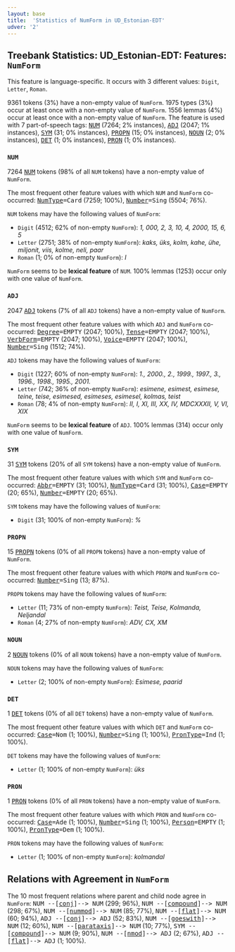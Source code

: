 ```yaml
---
layout: base
title:  'Statistics of NumForm in UD_Estonian-EDT'
udver: '2'
---
```


## Treebank Statistics: UD_Estonian-EDT: Features: `NumForm`

This feature is language-specific.
It occurs with 3 different values: `Digit`, `Letter`, `Roman`.

9361 tokens (3%) have a non-empty value of `NumForm`.
1975 types (3%) occur at least once with a non-empty value of `NumForm`.
1556 lemmas (4%) occur at least once with a non-empty value of `NumForm`.
The feature is used with 7 part-of-speech tags: <tt><a href="et_edt-pos-NUM.html">NUM</a></tt> (7264; 2% instances), <tt><a href="et_edt-pos-ADJ.html">ADJ</a></tt> (2047; 1% instances), <tt><a href="et_edt-pos-SYM.html">SYM</a></tt> (31; 0% instances), <tt><a href="et_edt-pos-PROPN.html">PROPN</a></tt> (15; 0% instances), <tt><a href="et_edt-pos-NOUN.html">NOUN</a></tt> (2; 0% instances), <tt><a href="et_edt-pos-DET.html">DET</a></tt> (1; 0% instances), <tt><a href="et_edt-pos-PRON.html">PRON</a></tt> (1; 0% instances).

### `NUM`

7264 <tt><a href="et_edt-pos-NUM.html">NUM</a></tt> tokens (98% of all `NUM` tokens) have a non-empty value of `NumForm`.

The most frequent other feature values with which `NUM` and `NumForm` co-occurred: <tt><a href="et_edt-feat-NumType.html">NumType</a></tt><tt>=Card</tt> (7259; 100%), <tt><a href="et_edt-feat-Number.html">Number</a></tt><tt>=Sing</tt> (5504; 76%).

`NUM` tokens may have the following values of `NumForm`:

* `Digit` (4512; 62% of non-empty `NumForm`): <em>1, 000, 2, 3, 10, 4, 2000, 15, 6, 5</em>
* `Letter` (2751; 38% of non-empty `NumForm`): <em>kaks, üks, kolm, kahe, ühe, miljonit, viis, kolme, neli, paar</em>
* `Roman` (1; 0% of non-empty `NumForm`): <em>I</em>

`NumForm` seems to be **lexical feature** of `NUM`. 100% lemmas (1253) occur only with one value of `NumForm`.

### `ADJ`

2047 <tt><a href="et_edt-pos-ADJ.html">ADJ</a></tt> tokens (7% of all `ADJ` tokens) have a non-empty value of `NumForm`.

The most frequent other feature values with which `ADJ` and `NumForm` co-occurred: <tt><a href="et_edt-feat-Degree.html">Degree</a></tt><tt>=EMPTY</tt> (2047; 100%), <tt><a href="et_edt-feat-Tense.html">Tense</a></tt><tt>=EMPTY</tt> (2047; 100%), <tt><a href="et_edt-feat-VerbForm.html">VerbForm</a></tt><tt>=EMPTY</tt> (2047; 100%), <tt><a href="et_edt-feat-Voice.html">Voice</a></tt><tt>=EMPTY</tt> (2047; 100%), <tt><a href="et_edt-feat-Number.html">Number</a></tt><tt>=Sing</tt> (1512; 74%).

`ADJ` tokens may have the following values of `NumForm`:

* `Digit` (1227; 60% of non-empty `NumForm`): <em>1., 2000., 2., 1999., 1997., 3., 1996., 1998., 1995., 2001.</em>
* `Letter` (742; 36% of non-empty `NumForm`): <em>esimene, esimest, esimese, teine, teise, esimesed, esimeses, esimesel, kolmas, teist</em>
* `Roman` (78; 4% of non-empty `NumForm`): <em>II, I, XI, III, XX, IV, MDCXXXII, V, VI, XIX</em>

`NumForm` seems to be **lexical feature** of `ADJ`. 100% lemmas (314) occur only with one value of `NumForm`.

### `SYM`

31 <tt><a href="et_edt-pos-SYM.html">SYM</a></tt> tokens (20% of all `SYM` tokens) have a non-empty value of `NumForm`.

The most frequent other feature values with which `SYM` and `NumForm` co-occurred: <tt><a href="et_edt-feat-Abbr.html">Abbr</a></tt><tt>=EMPTY</tt> (31; 100%), <tt><a href="et_edt-feat-NumType.html">NumType</a></tt><tt>=Card</tt> (31; 100%), <tt><a href="et_edt-feat-Case.html">Case</a></tt><tt>=EMPTY</tt> (20; 65%), <tt><a href="et_edt-feat-Number.html">Number</a></tt><tt>=EMPTY</tt> (20; 65%).

`SYM` tokens may have the following values of `NumForm`:

* `Digit` (31; 100% of non-empty `NumForm`): <em>%</em>

### `PROPN`

15 <tt><a href="et_edt-pos-PROPN.html">PROPN</a></tt> tokens (0% of all `PROPN` tokens) have a non-empty value of `NumForm`.

The most frequent other feature values with which `PROPN` and `NumForm` co-occurred: <tt><a href="et_edt-feat-Number.html">Number</a></tt><tt>=Sing</tt> (13; 87%).

`PROPN` tokens may have the following values of `NumForm`:

* `Letter` (11; 73% of non-empty `NumForm`): <em>Teist, Teise, Kolmanda, Neljandal</em>
* `Roman` (4; 27% of non-empty `NumForm`): <em>ADV, CX, XM</em>

### `NOUN`

2 <tt><a href="et_edt-pos-NOUN.html">NOUN</a></tt> tokens (0% of all `NOUN` tokens) have a non-empty value of `NumForm`.

`NOUN` tokens may have the following values of `NumForm`:

* `Letter` (2; 100% of non-empty `NumForm`): <em>Esimese, paarid</em>

### `DET`

1 <tt><a href="et_edt-pos-DET.html">DET</a></tt> tokens (0% of all `DET` tokens) have a non-empty value of `NumForm`.

The most frequent other feature values with which `DET` and `NumForm` co-occurred: <tt><a href="et_edt-feat-Case.html">Case</a></tt><tt>=Nom</tt> (1; 100%), <tt><a href="et_edt-feat-Number.html">Number</a></tt><tt>=Sing</tt> (1; 100%), <tt><a href="et_edt-feat-PronType.html">PronType</a></tt><tt>=Ind</tt> (1; 100%).

`DET` tokens may have the following values of `NumForm`:

* `Letter` (1; 100% of non-empty `NumForm`): <em>üks</em>

### `PRON`

1 <tt><a href="et_edt-pos-PRON.html">PRON</a></tt> tokens (0% of all `PRON` tokens) have a non-empty value of `NumForm`.

The most frequent other feature values with which `PRON` and `NumForm` co-occurred: <tt><a href="et_edt-feat-Case.html">Case</a></tt><tt>=Ade</tt> (1; 100%), <tt><a href="et_edt-feat-Number.html">Number</a></tt><tt>=Sing</tt> (1; 100%), <tt><a href="et_edt-feat-Person.html">Person</a></tt><tt>=EMPTY</tt> (1; 100%), <tt><a href="et_edt-feat-PronType.html">PronType</a></tt><tt>=Dem</tt> (1; 100%).

`PRON` tokens may have the following values of `NumForm`:

* `Letter` (1; 100% of non-empty `NumForm`): <em>kolmandal</em>

## Relations with Agreement in `NumForm`

The 10 most frequent relations where parent and child node agree in `NumForm`:
<tt>NUM --[<tt><a href="et_edt-dep-conj.html">conj</a></tt>]--> NUM</tt> (299; 96%),
<tt>NUM --[<tt><a href="et_edt-dep-compound.html">compound</a></tt>]--> NUM</tt> (298; 67%),
<tt>NUM --[<tt><a href="et_edt-dep-nummod.html">nummod</a></tt>]--> NUM</tt> (85; 77%),
<tt>NUM --[<tt><a href="et_edt-dep-flat.html">flat</a></tt>]--> NUM</tt> (60; 94%),
<tt>ADJ --[<tt><a href="et_edt-dep-conj.html">conj</a></tt>]--> ADJ</tt> (52; 83%),
<tt>NUM --[<tt><a href="et_edt-dep-goeswith.html">goeswith</a></tt>]--> NUM</tt> (12; 60%),
<tt>NUM --[<tt><a href="et_edt-dep-parataxis.html">parataxis</a></tt>]--> NUM</tt> (10; 77%),
<tt>SYM --[<tt><a href="et_edt-dep-compound.html">compound</a></tt>]--> NUM</tt> (9; 90%),
<tt>NUM --[<tt><a href="et_edt-dep-nmod.html">nmod</a></tt>]--> ADJ</tt> (2; 67%),
<tt>ADJ --[<tt><a href="et_edt-dep-flat.html">flat</a></tt>]--> ADJ</tt> (1; 100%).

